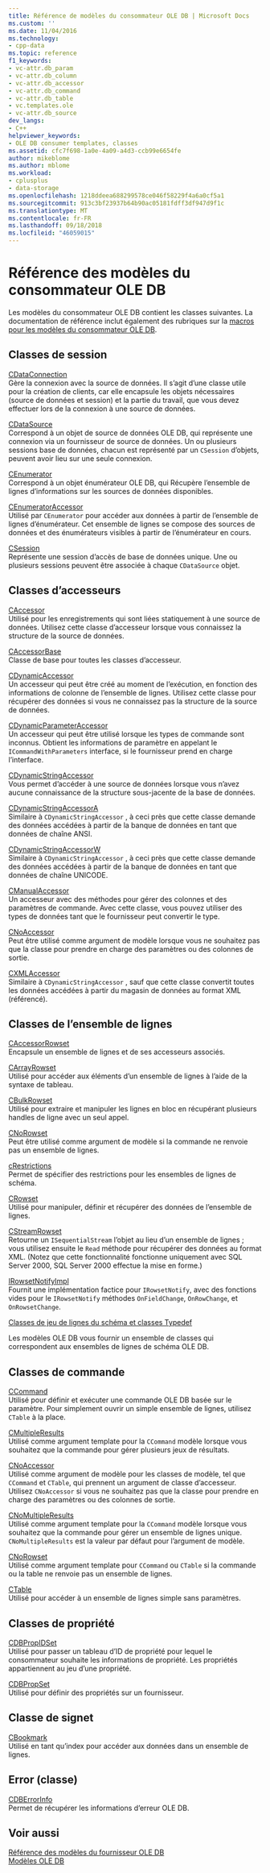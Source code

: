 ```yaml
---
title: Référence de modèles du consommateur OLE DB | Microsoft Docs
ms.custom: ''
ms.date: 11/04/2016
ms.technology:
- cpp-data
ms.topic: reference
f1_keywords:
- vc-attr.db_param
- vc-attr.db_column
- vc-attr.db_accessor
- vc-attr.db_command
- vc-attr.db_table
- vc.templates.ole
- vc-attr.db_source
dev_langs:
- C++
helpviewer_keywords:
- OLE DB consumer templates, classes
ms.assetid: cfc7f698-1a0e-4a09-a4d3-ccb99e6654fe
author: mikeblome
ms.author: mblome
ms.workload:
- cplusplus
- data-storage
ms.openlocfilehash: 1218ddeea688299578ce046f58229f4a6a0cf5a1
ms.sourcegitcommit: 913c3bf23937b64b90ac05181fdff3df947d9f1c
ms.translationtype: MT
ms.contentlocale: fr-FR
ms.lasthandoff: 09/18/2018
ms.locfileid: "46059015"
---
```

# <a name="ole-db-consumer-templates-reference"></a>Référence des modèles du consommateur OLE DB

Les modèles du consommateur OLE DB contient les classes suivantes. La documentation de référence inclut également des rubriques sur la [macros pour les modèles du consommateur OLE DB](../../data/oledb/macros-and-global-functions-for-ole-db-consumer-templates.md).  
  
## <a name="session-classes"></a>Classes de session  

[CDataConnection](../../data/oledb/cdataconnection-class.md)<br/>
Gère la connexion avec la source de données. Il s’agit d’une classe utile pour la création de clients, car elle encapsule les objets nécessaires (source de données et session) et la partie du travail, que vous devez effectuer lors de la connexion à une source de données.  
  
[CDataSource](../../data/oledb/cdatasource-class.md)<br/>
Correspond à un objet de source de données OLE DB, qui représente une connexion via un fournisseur de source de données. Un ou plusieurs sessions base de données, chacun est représenté par un `CSession` d’objets, peuvent avoir lieu sur une seule connexion.  
  
[CEnumerator](../../data/oledb/cenumerator-class.md)<br/>
Correspond à un objet énumérateur OLE DB, qui Récupère l’ensemble de lignes d’informations sur les sources de données disponibles.  
  
[CEnumeratorAccessor](../../data/oledb/cenumeratoraccessor-class.md)<br/>
Utilisé par `CEnumerator` pour accéder aux données à partir de l’ensemble de lignes d’énumérateur. Cet ensemble de lignes se compose des sources de données et des énumérateurs visibles à partir de l’énumérateur en cours.  
  
[CSession](../../data/oledb/csession-class.md)<br/>
Représente une session d’accès de base de données unique. Une ou plusieurs sessions peuvent être associée à chaque `CDataSource` objet.  
  
## <a name="accessor-classes"></a>Classes d’accesseurs  

[CAccessor](../../data/oledb/caccessor-class.md)<br/>
Utilisé pour les enregistrements qui sont liées statiquement à une source de données. Utilisez cette classe d’accesseur lorsque vous connaissez la structure de la source de données.  
  
[CAccessorBase](../../data/oledb/caccessorbase-class.md)<br/>
Classe de base pour toutes les classes d’accesseur.  
  
[CDynamicAccessor](../../data/oledb/cdynamicaccessor-class.md)<br/>
Un accesseur qui peut être créé au moment de l’exécution, en fonction des informations de colonne de l’ensemble de lignes. Utilisez cette classe pour récupérer des données si vous ne connaissez pas la structure de la source de données.  
  
[CDynamicParameterAccessor](../../data/oledb/cdynamicparameteraccessor-class.md)<br/>
Un accesseur qui peut être utilisé lorsque les types de commande sont inconnus. Obtient les informations de paramètre en appelant le `ICommandWithParameters` interface, si le fournisseur prend en charge l’interface.  
  
[CDynamicStringAccessor](../../data/oledb/cdynamicstringaccessor-class.md)<br/>
Vous permet d’accéder à une source de données lorsque vous n’avez aucune connaissance de la structure sous-jacente de la base de données.  
  
[CDynamicStringAccessorA](../../data/oledb/cdynamicstringaccessora-class.md)<br/>
Similaire à `CDynamicStringAccessor` , à ceci près que cette classe demande des données accédées à partir de la banque de données en tant que données de chaîne ANSI.  
  
[CDynamicStringAccessorW](../../data/oledb/cdynamicstringaccessorw-class.md)<br/>
Similaire à `CDynamicStringAccessor` , à ceci près que cette classe demande des données accédées à partir de la banque de données en tant que données de chaîne UNICODE.  
  
[CManualAccessor](../../data/oledb/cmanualaccessor-class.md)<br/>
Un accesseur avec des méthodes pour gérer des colonnes et des paramètres de commande. Avec cette classe, vous pouvez utiliser des types de données tant que le fournisseur peut convertir le type.  
  
[CNoAccessor](../../data/oledb/cnoaccessor-class.md)<br/>
Peut être utilisé comme argument de modèle lorsque vous ne souhaitez pas que la classe pour prendre en charge des paramètres ou des colonnes de sortie.  
  
[CXMLAccessor](../../data/oledb/cxmlaccessor-class.md)<br/>
Similaire à `CDynamicStringAccessor` , sauf que cette classe convertit toutes les données accédées à partir du magasin de données au format XML (référencé).  
  
## <a name="rowset-classes"></a>Classes de l’ensemble de lignes  

[CAccessorRowset](../../data/oledb/caccessorrowset-class.md)<br/>
Encapsule un ensemble de lignes et de ses accesseurs associés.  
  
[CArrayRowset](../../data/oledb/carrayrowset-class.md)<br/>
Utilisé pour accéder aux éléments d’un ensemble de lignes à l’aide de la syntaxe de tableau.  
  
[CBulkRowset](../../data/oledb/cbulkrowset-class.md)<br/>
Utilisé pour extraire et manipuler les lignes en bloc en récupérant plusieurs handles de ligne avec un seul appel.  
  
[CNoRowset](../../data/oledb/cnorowset-class.md)<br/>
Peut être utilisé comme argument de modèle si la commande ne renvoie pas un ensemble de lignes.  
  
[cRestrictions](../../data/oledb/crestrictions-class.md)<br/>
Permet de spécifier des restrictions pour les ensembles de lignes de schéma.  
  
[CRowset](../../data/oledb/crowset-class.md)<br/>
Utilisé pour manipuler, définir et récupérer des données de l’ensemble de lignes.  
  
[CStreamRowset](../../data/oledb/cstreamrowset-class.md)<br/>
Retourne un `ISequentialStream` l’objet au lieu d’un ensemble de lignes ; vous utilisez ensuite le `Read` méthode pour récupérer des données au format XML. (Notez que cette fonctionnalité fonctionne uniquement avec SQL Server 2000, SQL Server 2000 effectue la mise en forme.)  
  
[IRowsetNotifyImpl](../../data/oledb/irowsetnotifyimpl-class.md)<br/>
Fournit une implémentation factice pour `IRowsetNotify`, avec des fonctions vides pour le `IRowsetNotify` méthodes `OnFieldChange`, `OnRowChange`, et `OnRowsetChange`.  
  
[Classes de jeu de lignes du schéma et classes Typedef](../../data/oledb/schema-rowset-classes-and-typedef-classes.md)  
  
Les modèles OLE DB vous fournir un ensemble de classes qui correspondent aux ensembles de lignes de schéma OLE DB.  
  
## <a name="command-classes"></a>Classes de commande  

[CCommand](../../data/oledb/ccommand-class.md)<br/>
Utilisé pour définir et exécuter une commande OLE DB basée sur le paramètre. Pour simplement ouvrir un simple ensemble de lignes, utilisez `CTable` à la place.  
  
[CMultipleResults](../../data/oledb/cmultipleresults-class.md)<br/>
Utilisé comme argument template pour la `CCommand` modèle lorsque vous souhaitez que la commande pour gérer plusieurs jeux de résultats.  
  
[CNoAccessor](../../data/oledb/cnoaccessor-class.md)<br/>
Utilisé comme argument de modèle pour les classes de modèle, tel que `CCommand` et `CTable`, qui prennent un argument de classe d’accesseur. Utilisez `CNoAccessor` si vous ne souhaitez pas que la classe pour prendre en charge des paramètres ou des colonnes de sortie.  
  
[CNoMultipleResults](../../data/oledb/cnomultipleresults-class.md)<br/>
Utilisé comme argument template pour la `CCommand` modèle lorsque vous souhaitez que la commande pour gérer un ensemble de lignes unique. `CNoMultipleResults` est la valeur par défaut pour l’argument de modèle.  
  
[CNoRowset](../../data/oledb/cnorowset-class.md)<br/>
Utilisé comme argument template pour `CCommand` ou `CTable` si la commande ou la table ne renvoie pas un ensemble de lignes.  
  
[CTable](../../data/oledb/ctable-class.md)<br/>
Utilisé pour accéder à un ensemble de lignes simple sans paramètres.  
  
## <a name="property-classes"></a>Classes de propriété  

[CDBPropIDSet](../../data/oledb/cdbpropidset-class.md)<br/>
Utilisé pour passer un tableau d’ID de propriété pour lequel le consommateur souhaite les informations de propriété. Les propriétés appartiennent au jeu d’une propriété.  
  
[CDBPropSet](../../data/oledb/cdbpropset-class.md)<br/>
Utilisé pour définir des propriétés sur un fournisseur.  
  
## <a name="bookmark-class"></a>Classe de signet  

[CBookmark](../../data/oledb/cbookmark-class.md)<br/>
Utilisé en tant qu’index pour accéder aux données dans un ensemble de lignes.  
  
## <a name="error-class"></a>Error (classe)  

[CDBErrorInfo](../../data/oledb/cdberrorinfo-class.md)<br/>
Permet de récupérer les informations d’erreur OLE DB.  
  
## <a name="see-also"></a>Voir aussi  

[Référence des modèles du fournisseur OLE DB](../../data/oledb/ole-db-provider-templates-reference.md)<br/>
[Modèles OLE DB](../../data/oledb/ole-db-templates.md)